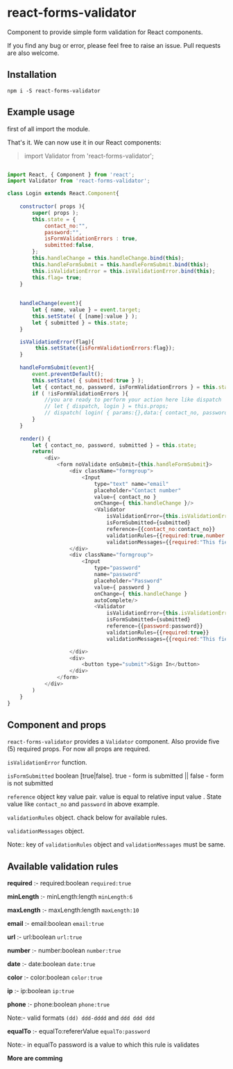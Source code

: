 # react-forms-validator

Component to provide simple form validation for React components. 

If you find any bug or error, please feel free to raise an issue. Pull requests are also welcome.

## Installation

``
npm i -S react-forms-validator
``


## Example usage

first of all import the module.

That's it. We can now use it in our React components:

>import Validator from 'react-forms-validator';

```javascript

import React, { Component } from 'react';
import Validator from 'react-forms-validator';

class Login extends React.Component{
    
    constructor( props ){
        super( props );
        this.state = {
            contact_no:"",
            password:"",
            isFormValidationErrors : true,
            submitted:false,
        };
        this.handleChange = this.handleChange.bind(this);
        this.handleFormSubmit = this.handleFormSubmit.bind(this);
        this.isValidationError = this.isValidationError.bind(this);
        this.flag= true;
    }
    
    
    handleChange(event){
        let { name, value } = event.target;
        this.setState( { [name]:value } );
        let { submitted } = this.state;
    }

    isValidationError(flag){
         this.setState({isFormValidationErrors:flag});
    }
        
    handleFormSubmit(event){
        event.preventDefault();
        this.setState( { submitted:true } );
        let { contact_no, password, isFormValidationErrors } = this.state;
        if ( !isFormValidationErrors ){
            //you are ready to perform your action here like dispatch
            // let { dispatch, login } = this.props;
            // dispatch( login( { params:{},data:{ contact_no, password } } ) );
        }
    }
        
    render() {
        let { contact_no, password, submitted } = this.state;
        return(
            <div>
                <form noValidate onSubmit={this.handleFormSubmit}>
                    <div className="formgroup">
                        <Input 
                            type="text" name="email" 
                            placeholder="Contact number" 
                            value={ contact_no } 
                            onChange={ this.handleChange }/>
                            <Validator 
                                isValidationError={this.isValidationError}
                                isFormSubmitted={submitted} 
                                reference={{contact_no:contact_no}}
                                validationRules={{required:true,number:true,maxLength:10}} 
                                validationMessages={{required:"This field is required",number:"Not a valid number",maxLength:"Not a valid number"}}/>
                    </div>
                    <div className="formgroup">
                        <Input 
                            type="password" 
                            name="password" 
                            placeholder="Password" 
                            value={ password } 
                            onChange={ this.handleChange } 
                            autoComplete/>
                            <Validator 
                                isValidationError={this.isValidationError}
                                isFormSubmitted={submitted} 
                                reference={{password:password}} 
                                validationRules={{required:true}} 
                                validationMessages={{required:"This field is required",}}/>

                    </div>
                    <div>
                        <button type="submit">Sign In</button>
                    </div>
                </form>
            </div>  
        )
    }
}
```

## Component and props

```react-forms-validator``` provides a ```Validator``` component. Also provide five (5) required props. For now all props are required.

```isValidationError``` function.

```isFormSubmitted``` boolean [true|false]. true - form is submitted || false - form is not submitted 

```reference``` object key value pair. value is equal to relative input value . State value like ```contact_no``` and ```password``` in above example.

```validationRules``` object. chack below for available rules.

```validationMessages``` object. 

Note:: key of ```validationRules``` object and ```validationMessages``` must be same.


## Available validation rules 

**required** :-  required:boolean ```required:true```

**minLength** :- minLength:length ```minLength:6```

**maxLength** :- maxLength:length ```maxLength:10```

**email** :- email:boolean ```email:true```

**url** :- url:boolean ```url:true```

**number** :- number:boolean ```number:true```

**date** :- date:boolean ```date:true```

**color** :- color:boolean ```color:true```

**ip** :- ip:boolean ```ip:true```

**phone** :- phone:boolean ```phone:true```

Note:- valid formats ```(dd) ddd-dddd``` and ```ddd ddd ddd```

**equalTo** :- equalTo:refererValue ```equalTo:password```

Note:- in equalTo password is a value to which this rule is validates

**More are comming**
 
